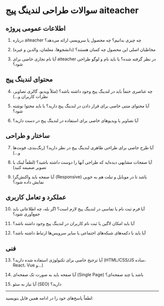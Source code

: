 # سوالات طراحی لندینگ پیج aiteacher

## اطلاعات عمومی پروژه

1. درباره aiteacher چه چیزی بدانیم؟ چه محصول یا سرویسی ارائه می‌دهد؟

2. مخاطبان اصلی این محصول چه کسان هستند؟ (دانشجوها، معلمان، والدین و غیره)

3. آیا نام تجاری خاصی برای aiteacher در نظر گرفته شده؟ یا باید نام و لوگو طراحی شود؟

## محتوای لندینگ پیج

4. چه عناصری حتماً باید در لندینگ پیج وجود داشته باشد؟ (مثلاً ویدیو، گالری تصاویر، نظرات کاربران و...)

5. آیا محتوای متنی خاصی برای قرار دادن در لندینگ پیج دارید؟ یا باید محتوا نوشته شود؟

6. آیا تصاویر یا ویدیوهای خاصی برای استفاده در لندینگ پیج در دست دارید؟

## ساختار و طراحی

7. آیا طرح خاصی برای طراحی ظاهری لندینگ پیج در نظر دارید؟ (رنگ‌بندی، فونت‌ها و...)

8. آیا صفحات مشابهی دیده‌اید که طراحی آنها را دوست داشته باشید؟ (لطفاً لینک یا تصویر ضمیمه کنید)

9. آیا صفحه باید واکنش‌گرا (Responsive) باشد تا در موبایل و تبلت هم به خوبی نمایش داده شود؟

## عملکرد و تعامل کاربری

10. آیا فرم ثبت نام یا تماسی در لندینگ پیج لازم است؟ اگر بله، چه اطلاعاتی باید جمع‌آوری شود؟

11. آیا باید امکان لاگین یا ثبت نام کاربران در لندینگ پیج وجود داشته باشد؟

12. آیا باید با دکمه‌های شبکه‌های اجتماعی یا سایر سرویس‌ها ارتباط داشته باشد؟

## فنی

13. آیا ترجیح خاصی برای تکنولوژی استفاده شده دارید؟ (HTML/CSS/JS ساده، React، Vue و...)

14. آیا صفحه باید به صورت تک صفحه‌ای (Single Page) باشد یا چند صفحه‌ای؟

15. آیا نیاز به سئو (SEO) دارید؟

---

لطفاً پاسخ‌های خود را در ادامه همین فایل بنویسید: